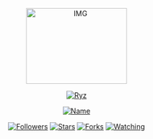 <p align="center">
<img src="https://images.alphacoders.com/968/968249.jpg" alt="IMG" width="200" height="150"/>
</p>
</p>
<p align="center">
<a href="#"><img title="Ryz" src="https://img.shields.io/badge/RyzRdy-green?colorA=%23ff0000&colorB=%2307e4&style=for-the-badge"></a>
</p>
<p align="center">
<a href="https://github.com/TobyG74"><img title="Name" src="https://img.shields.io/badge/Name-Radya-orange.svg?style=for-the-badge&logo=github"></a>
</p>
<p align="center">
<a href="https://github.com/RyzRdy/followers"><img title="Followers" src="https://img.shields.io/github/followers/RyzRdy?color=blue&style=flat-square"></a>
<a href="https://github.com/RyzRyz/stargazers/"><img title="Stars" src="https://img.shields.io/github/stars/RyzRdy/RyzRdy?color=red&style=flat-square"></a>
<a href="https://github.com/RyzRdy/network/members"><img title="Forks" src="https://img.shields.io/github/forks/RyzRdy/RyzRdy?color=red&style=flat-square"></a>
<a href="https://github.com/RyzRdy/watchers"><img title="Watching" src="https://img.shields.io/github/watchers/RyzRdy/RyzRdy?label=Watchers&color=blue&style=flat-square"></a>
</p>











